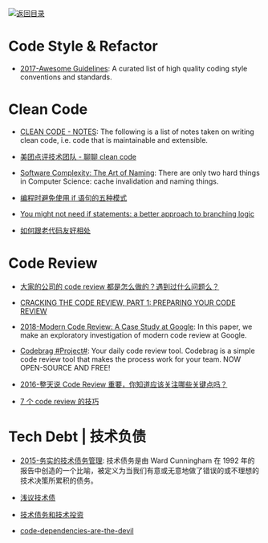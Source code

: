 [![返回目录](https://user-images.githubusercontent.com/5803001/38079637-ff0abcf0-3371-11e8-9b76-ad651620afc7.jpg)](https://github.com/wx-chevalier/Awesome-Lists)

# Code Style & Refactor

- [2017-Awesome Guidelines](https://github.com/Kristories/awesome-guidelines): A curated list of high quality coding style conventions and standards.

# Clean Code

- [CLEAN CODE - NOTES](https://smalldata.tech/blog/2018/09/16/clean-code-notes): The following is a list of notes taken on writing clean code, i.e. code that is maintainable and extensible.

* [美团点评技术团队 - 聊聊 clean code](http://tech.meituan.com/clean-code.html)

* [Software Complexity: The Art of Naming](https://hackernoon.com/software-complexity-naming-6e02e7e6c8cb): There are only two hard things in Computer Science: cache invalidation and naming things.

- [编程时避免使用 if 语句的五种模式](http://www.techug.com/anti-if-the-missing-patterns)

* [You might not need if statements: a better approach to branching logic](https://hackernoon.com/you-might-not-need-if-statements-a-better-approach-to-branching-logic-59b4f877697f#.pnmxdconp)

- [如何跟老代码友好相处](https://zhuanlan.zhihu.com/p/24543157)

# Code Review

- [大家的公司的 code review 都是怎么做的？遇到过什么问题么？](https://www.zhihu.com/question/41089988/answer/135943884)

- [CRACKING THE CODE REVIEW, PART 1: PREPARING YOUR CODE REVIEW](https://www.lucidchart.com/techblog/2017/02/08/cracking-the-code-review-part-1-preparing-your-code-review/)

- [2018-Modern Code Review: A Case Study at Google](https://sback.it/publications/icse2018seip.pdf): In this paper, we make an exploratory investigation of modern code review at Google.

* [Codebrag #Project#](https://github.com/softwaremill/codebrag): Your daily code review tool. Codebrag is a simple code review tool that makes the process work for your team. NOW OPEN-SOURCE AND FREE!

- [2016-整天说 Code Review 重要，你知道应该关注哪些关键点吗？ ](https://parg.co/Mgr)

- [7 个 code review 的技巧](https://zhuanlan.zhihu.com/p/24562689)

# Tech Debt | 技术负债

- [2015-务实的技术债务管理](http://6me.us/vrhF9): 技术债务是由 Ward Cunningham 在 1992 年的报告中创造的一个比喻，被定义为当我们有意或无意地做了错误的或不理想的技术决策所累积的债务。

- [浅议技术债](http://www.zcfy.cc/article/we-need-to-talk-about-technical-debt-9670-24-ways-2097.html)

* [技术债务和技术投资](http://www.tuicool.com/articles/YZNRZ3M)

* [code-dependencies-are-the-devil](https://medium.freecodecamp.com/code-dependencies-are-the-devil-35ed28b556d?source=reading_list---------1-2)
